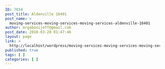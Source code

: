 ```yaml
---
ID: 7654
post_title: Aldenville 18401
post_name: >
  moving-services-moving-services-moving-services-aldenville-18401
author: mrgabonijeff@gmail.com
post_date: 2018-03-28 01:47:46
layout: page
link: >
  http://localhost/wordpress/moving-services-moving-services-moving-services-aldenville-18401/
published: true
tags: [ ]
categories: [ ]
---
```

